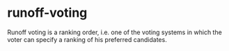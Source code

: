 # runoff-voting
Runoff voting is a ranking order, i.e. one of the voting systems in which the voter can specify a ranking of his preferred candidates.
